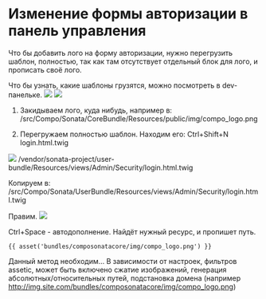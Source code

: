 # Изменение формы авторизации в панель управления

Что бы добавить лого на форму авторизации, нужно перегрузить шаблон, полностью, так как там отсутствует отдельный блок для лого, и прописать своё лого.

Что бы узнать, какие шаблоны грузятся, можно посмотреть в dev-панельке.
![](http://i.prntscr.com/6a5c5ab431aa489884c85206d24b8ea0.png)
![](http://i.prntscr.com/88c03c4c7480445187e96248c37db9da.png)

1. Закидываем лого, куда нибудь, например в:
/src/Compo/Sonata/CoreBundle/Resources/public/img/compo_logo.png

2. Перегружаем полностью шаблон.
Находим его: Ctrl+Shift+N
login.html.twig

![](http://i.prntscr.com/dd047da6e41c4b51a9bfaedee9f19165.png)
/vendor/sonata-project/user-bundle/Resources/views/Admin/Security/login.html.twig

Копируем в:
/src/Compo/Sonata/UserBundle/Resources/views/Admin/Security/login.html.twig

Правим.
![](http://i.prntscr.com/51143e07e25346be96f94a03d2caaa81.png)

Ctrl+Space - автодополнение. Найдёт нужный ресурс, и пропишет путь.

```twig
{{ asset('bundles/composonatacore/img/compo_logo.png') }}
```
Данный метод необходим...
В зависимости от настроек, фильтров assetic, может быть включено сжатие изображений,
генерация абсолютных/относительных путей, подстановка домена (например http://img.site.com/bundles/composonatacore/img/compo_logo.png)

